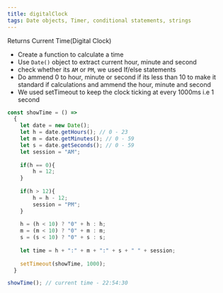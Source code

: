 ```yaml
---
title: digitalClock
tags: Date objects, Timer, conditional statements, strings
---
```


Returns Current Time(Digital Clock)

- Create a function to calculate a time
- Use `Date()` object to extract current hour, minute and second
- check whether its `AM` or `PM`, we used If/else statements
- Do ammend 0 to hour, minute or second if its less than 10 to make it standard if calculations and ammend the hour, minute and second
- We used setTimeout to keep the clock ticking at every 1000ms i.e 1 second

```js
const showTime = () =>
  {
    let date = new Date();
    let h = date.getHours(); // 0 - 23
    let m = date.getMinutes(); // 0 - 59
    let s = date.getSeconds(); // 0 - 59
    let session = "AM";
    
    if(h == 0){
        h = 12;
    }
    
    if(h > 12){
        h = h - 12;
        session = "PM";
    }
    
    h = (h < 10) ? "0" + h : h;
    m = (m < 10) ? "0" + m : m;
    s = (s < 10) ? "0" + s : s;
    
    let time = h + ":" + m + ":" + s + " " + session;
    
    setTimeout(showTime, 1000);
  }
```

```js
showTime(); // current time - 22:54:30
```
